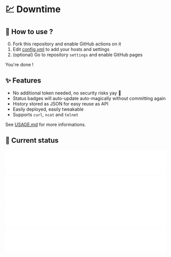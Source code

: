 # 💹 Downtime

## 💬 How to use ?

0. Fork this repository and enable GitHub actions on it
1. Edit [config.yml](/config.yml) to add your hosts and settings
2. (optional) Go to repository `settings` and enable GitHub pages

You're done !

## ✨ Features

* No additional token needed, no security risks yay 🎉
* Status badges will auto-update auto-magically without committing again
* History stored as JSON for easy reuse as API
* Easily deployed, easily tweakable
* Supports `curl`, `ncat` and `telnet`

See [USAGE.md](/USAGE.md) for more informations.

## 🚥 Current status

<!-- <downtime-status> -->
![figuren.theater](/status/figuren.theater-443.svg)
![websites.fuer.figuren.theater](/status/websites.fuer.figuren.theater-443.svg)
![mein.figuren.theater](/status/mein.figuren.theater-443.svg)
![puppen.theater](/status/puppen.theater-443.svg)
<!-- <downtime-status/> -->
